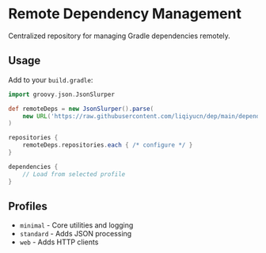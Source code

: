 # Remote Dependency Management

Centralized repository for managing Gradle dependencies remotely.

## Usage

Add to your `build.gradle`:

```gradle
import groovy.json.JsonSlurper

def remoteDeps = new JsonSlurper().parse(
    new URL('https://raw.githubusercontent.com/liqiyucn/dep/main/dependencies.json')
)

repositories {
    remoteDeps.repositories.each { /* configure */ }
}

dependencies {
    // Load from selected profile
}
```

## Profiles

- `minimal` - Core utilities and logging
- `standard` - Adds JSON processing
- `web` - Adds HTTP clients
